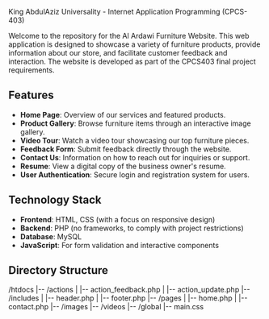 King AbdulAziz Universality - Internet Application Programming (CPCS-403)

Welcome to the repository for the Al Ardawi Furniture Website. This web application is designed to showcase a variety of furniture products, provide information about our store, and facilitate customer feedback and interaction. The website is developed as part of the CPCS403 final project requirements.

## Features

- **Home Page**: Overview of our services and featured products.
- **Product Gallery**: Browse furniture items through an interactive image gallery.
- **Video Tour**: Watch a video tour showcasing our top furniture pieces.
- **Feedback Form**: Submit feedback directly through the website.
- **Contact Us**: Information on how to reach out for inquiries or support.
- **Resume**: View a digital copy of the business owner's resume.
- **User Authentication**: Secure login and registration system for users.

## Technology Stack

- **Frontend**: HTML, CSS (with a focus on responsive design)
- **Backend**: PHP (no frameworks, to comply with project restrictions)
- **Database**: MySQL
- **JavaScript**: For form validation and interactive components

## Directory Structure
/htdocs
|-- /actions
| |-- action_feedback.php
| |-- action_update.php
|-- /includes
| |-- header.php
| |-- footer.php
|-- /pages
| |-- home.php
| |-- contact.php
|-- /images
|-- /videos
|-- /global
|-- main.css

